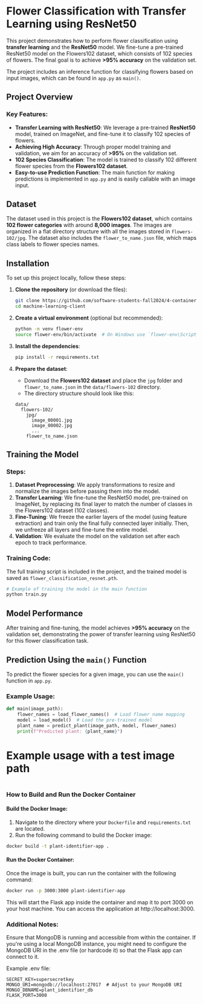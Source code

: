 # Flower Classification with Transfer Learning using ResNet50

This project demonstrates how to perform flower classification using **transfer learning** and the **ResNet50** model. We fine-tune a pre-trained ResNet50 model on the Flowers102 dataset, which consists of 102 species of flowers. The final goal is to achieve **>95% accuracy** on the validation set. 

The project includes an inference function for classifying flowers based on input images, which can be found in `app.py` as `main()`.

## Project Overview

### Key Features:
- **Transfer Learning with ResNet50**: We leverage a pre-trained **ResNet50** model, trained on ImageNet, and fine-tune it to classify 102 species of flowers.
- **Achieving High Accuracy**: Through proper model training and validation, we aim for an accuracy of **>95%** on the validation set.
- **102 Species Classification**: The model is trained to classify 102 different flower species from the **Flowers102 dataset**.
- **Easy-to-use Prediction Function**: The main function for making predictions is implemented in `app.py` and is easily callable with an image input.

## Dataset

The dataset used in this project is the **Flowers102 dataset**, which contains **102 flower categories** with around **8,000 images**. The images are organized in a flat directory structure with all the images stored in `flowers-102/jpg`. The dataset also includes the `flower_to_name.json` file, which maps class labels to flower species names.

## Installation

To set up this project locally, follow these steps:

1. **Clone the repository** (or download the files):
    ```bash
    git clone https://github.com/software-students-fall2024/4-containers-fantastic-four.git
    cd machine-learning-client
    ```

2. **Create a virtual environment** (optional but recommended):
    ```bash
    python -m venv flower-env
    source flower-env/bin/activate  # On Windows use `flower-env\Scripts\activate`
    ```

3. **Install the dependencies**:
    ```bash
    pip install -r requirements.txt
    ```

4. **Prepare the dataset**:
    - Download the **Flowers102 dataset** and place the `jpg` folder and `flower_to_name.json` in the `data/flowers-102` directory.
    - The directory structure should look like this:
    ```
    data/
      flowers-102/
        jpg/
          image_00001.jpg
          image_00002.jpg
          ...
        flower_to_name.json
    ```

## Training the Model

### Steps:
1. **Dataset Preprocessing**: We apply transformations to resize and normalize the images before passing them into the model.
2. **Transfer Learning**: We fine-tune the ResNet50 model, pre-trained on ImageNet, by replacing its final layer to match the number of classes in the Flowers102 dataset (102 classes).
3. **Fine-Tuning**: We freeze the earlier layers of the model (using feature extraction) and train only the final fully connected layer initially. Then, we unfreeze all layers and fine-tune the entire model.
4. **Validation**: We evaluate the model on the validation set after each epoch to track performance.

### Training Code:
The full training script is included in the project, and the trained model is saved as `flower_classification_resnet.pth`.

```python
# Example of training the model in the main function
python train.py
```

## Model Performance

After training and fine-tuning, the model achieves **>95% accuracy** on the validation set, demonstrating the power of transfer learning using ResNet50 for this flower classification task.

## Prediction Using the `main()` Function

To predict the flower species for a given image, you can use the `main()` function in `app.py`.

### Example Usage:

```python
def main(image_path):
    flower_names = load_flower_names()  # Load flower name mapping
    model = load_model()  # Load the pre-trained model
    plant_name = predict_plant(image_path, model, flower_names)
    print(f"Predicted plant: {plant_name}")
```

# Example usage with a test image path
```main('data/flowers-102/jpg/image_08004.jpg')  # Adjust the image path as needed
```


### How to Build and Run the Docker Container

#### Build the Docker Image:
1. Navigate to the directory where your `Dockerfile` and `requirements.txt` are located.
2. Run the following command to build the Docker image:

```bash
docker build -t plant-identifier-app .
```

#### Run the Docker Container:
Once the image is built, you can run the container with the following command:

```bash
docker run -p 3000:3000 plant-identifier-app
```

This will start the Flask app inside the container and map it to port 3000 on your host machine. You can access the application at http://localhost:3000.


### Additional Notes:

Ensure that MongoDB is running and accessible from within the container. If you're using a local MongoDB instance, you might need to configure the MongoDB URI in the .env file (or hardcode it) so that the Flask app can connect to it.

Example .env file:

```env
SECRET_KEY=supersecretkey
MONGO_URI=mongodb://localhost:27017  # Adjust to your MongoDB URI
MONGO_DBNAME=plant_identifier_db
FLASK_PORT=3000
```

